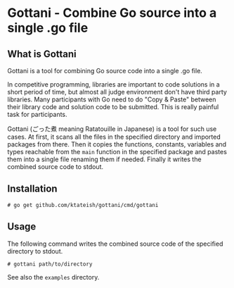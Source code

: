 # Gottani - Combine Go source into a single .go file

## What is Gottani

Gottani is a tool for combining Go source code into a single .go file.

In competitive programming,  libraries are important to code solutions in a short
period of time, but almost all judge environment don't have third party libraries.
Many participants with Go need to do "Copy & Paste" between their library code
and solution code to be submitted.  This is really painful task for participants.

Gottani (ごった煮 meaning Ratatouille in Japanese) is a tool for such use cases.
At first, it scans all the files in the specified directory and imported
packages from there.  Then it copies the functions, constants, variables
and types reachable from the `main` function in the specified package and pastes
them into a single file renaming them if needed.  Finally it writes the combined
source code to stdout.

## Installation

```shell
# go get github.com/ktateish/gottani/cmd/gottani
```

## Usage


The following command writes the combined source code of the specified directory
to stdout.

```shell
# gottani path/to/directory
```

See also the `examples` directory.
